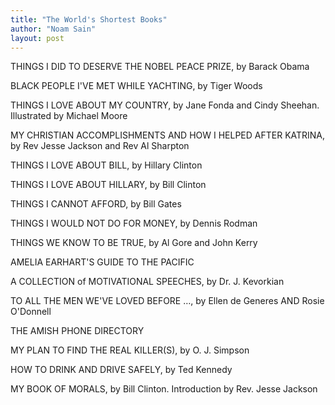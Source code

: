 ```yaml
---
title: "The World's Shortest Books"
author: "Noam Sain"
layout: post
---
```


THINGS I DID TO DESERVE THE NOBEL PEACE PRIZE, by Barack Obama

BLACK PEOPLE I'VE MET WHILE YACHTING, by Tiger Woods

THINGS I LOVE ABOUT MY COUNTRY, by Jane Fonda and Cindy Sheehan. Illustrated by Michael Moore

MY CHRISTIAN ACCOMPLISHMENTS AND HOW I HELPED AFTER KATRINA, by Rev Jesse Jackson and Rev Al Sharpton

THINGS I LOVE ABOUT BILL, by Hillary Clinton

THINGS I LOVE ABOUT HILLARY, by Bill Clinton

THINGS I CANNOT AFFORD, by Bill Gates

THINGS I WOULD NOT DO FOR MONEY, by Dennis Rodman

THINGS WE KNOW TO BE TRUE, by Al Gore and John Kerry

AMELIA EARHART'S GUIDE TO THE PACIFIC

A COLLECTION of MOTIVATIONAL SPEECHES, by Dr. J. Kevorkian

TO ALL THE MEN WE'VE LOVED BEFORE …, by Ellen de Generes AND Rosie O'Donnell

THE AMISH PHONE DIRECTORY

MY PLAN TO FIND THE REAL KILLER(S), by O. J. Simpson

HOW TO DRINK AND DRIVE SAFELY, by Ted Kennedy

MY BOOK OF MORALS, by Bill Clinton. Introduction by Rev. Jesse Jackson
